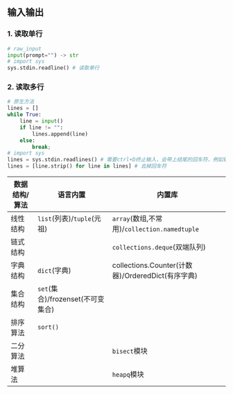 ## 输入输出
### 1. 读取单行
```py
# raw_input
input(prompt="") -> str
# import sys
sys.stdin.readline() # 读取单行
```
### 2. 读取多行
```py
# 原生方法
lines = []
while True:
    line = input()
    if line != "":
        lines.append(line)
    else:
        break;
# import sys
lines = sys.stdin.readlines() # 需要ctrl+D终止输入，会带上结尾的回车符，例如输入1 2\n3 4, lines=["1 2\n", "3, 4"\n]
lines = [line.strip() for line in lines] # 去掉回车符
```

| 数据结构/算法 | 语言内置                          | 内置库                                            |
| ------------- | --------------------------------- | ------------------------------------------------- |
| 线性结构      | `list`(列表)/`tuple`(元祖)        | `array`(数组,不常用)/`collection.namedtuple`      |
| 链式结构      |                                   | `collections.deque`(双端队列)                     |
| 字典结构      | `dict`(字典)                      | collections.Counter(计数器)/OrderedDict(有序字典) |
| 集合结构      | `set`(集合)/frozenset(不可变集合) |
| 排序算法      | `sort()`                          |
| 二分算法      |                                   | `bisect`模块                                      |
| 堆算法        |                                   | `heapq`模块                                       |